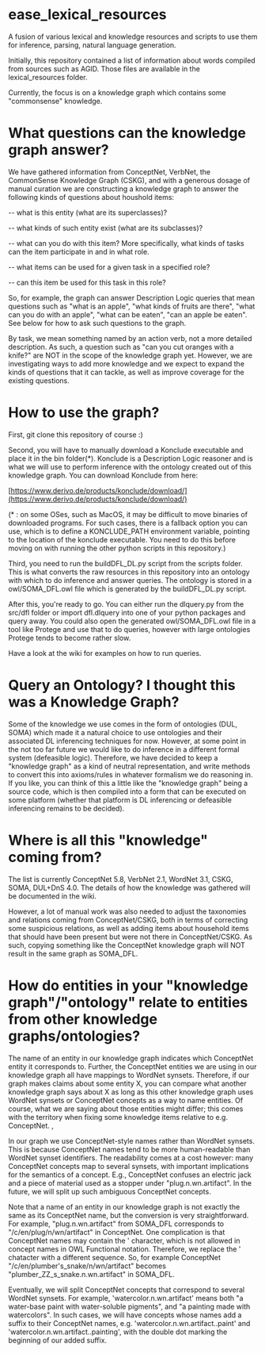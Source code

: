 # ease_lexical_resources
A fusion of various lexical and knowledge resources and scripts to use them for inference, parsing, natural language generation.

Initially, this repository contained a list of information about words compiled from sources such as AGID. Those files are available in the lexical\_resources folder.

Currently, the focus is on a knowledge graph which contains some "commonsense" knowledge.

# What questions can the knowledge graph answer?

We have gathered information from ConceptNet, VerbNet, the CommonSense Knowledge Graph (CSKG), and with a generous dosage of manual curation we are constructing a knowledge graph to answer the following kinds of questions about houshold items:

-- what is this entity (what are its superclasses)?

-- what kinds of such entity exist (what are its subclasses)?

-- what can you do with this item? More specifically, what kinds of tasks can the item participate in and in what role.

-- what items can be used for a given task in a specified role?

-- can this item be used for this task in this role?

So, for example, the graph can answer Description Logic queries that mean questions such as "what is an apple", "what kinds of fruits are there", "what can you do with an apple", "what can be eaten", "can an apple be eaten". See below for how to ask such questions to the graph.

By task, we mean something named by an action verb, not a more detailed description. As such, a question such as "can you cut oranges with a knife?" are NOT in the scope of the knowledge graph yet. However, we are investigating ways to add more knowledge and we expect to expand the kinds of questions that it can tackle, as well as improve coverage for the existing questions.

# How to use the graph?

First, git clone this repository of course :)

Second, you will have to manually download a Konclude executable and place it in the bin folder(\*). Konclude is a Description Logic reasoner and is what we will use to perform inference with the ontology created out of this knowledge graph. You can download Konclude from here:

[https://www.derivo.de/products/konclude/download/](https://www.derivo.de/products/konclude/download/)

(\* : on some OSes, such as MacOS, it may be difficult to move binaries of downloaded programs. For such cases, there is a fallback option you can use, which is to define a KONCLUDE_PATH environment variable, pointing to the location of the konclude executable. You need to do this before moving on with running the other python scripts in this repository.)

Third, you need to run the buildDFL\_DL.py script from the scripts folder. This is what converts the raw resources in this repository into an ontology with which to do inference and answer queries. The ontology is stored in a owl/SOMA\_DFL.owl file which is generated by the buildDFL\_DL.py script.

After this, you're ready to go. You can either run the dlquery.py from the src/dfl folder or import dfl.dlquery into one of your python packages and query away. You could also open the generated owl/SOMA\_DFL.owl file in a tool like Protege and use that to do queries, however with large ontologies Protege tends to become rather slow.

Have a look at the wiki for examples on how to run queries.

# Query an Ontology? I thought this was a Knowledge Graph?

Some of the knowledge we use comes in the form of ontologies (DUL, SOMA) which made it a natural choice to use ontologies and their associated DL inferencing techniques for now. However, at some point in the not too far future we would like to do inference in a different formal system (defeasible logic). Therefore, we have decided to keep a "knowledge graph" as a kind of neutral representation, and write methods to convert this into axioms/rules in whatever formalism we do reasoning in. If you like, you can think of this a little like the "knowledge graph" being a source code, which is then compiled into a form that can be executed on some platform (whether that platform is DL inferencing or defeasible inferencing remains to be decided).

# Where is all this "knowledge" coming from?

The list is currently ConceptNet 5.8, VerbNet 2.1, WordNet 3.1, CSKG, SOMA, DUL+DnS 4.0. The details of how the knowledge was gathered will be documented in the wiki.

However, a lot of manual work was also needed to adjust the taxonomies and relations coming from ConceptNet/CSKG, both in terms of correcting some suspicious relations, as well as adding items about household items that should have been present but were not there in ConceptNet/CSKG. As such, copying something like the ConceptNet knowledge graph will NOT result in the same graph as SOMA\_DFL.

# How do entities in your "knowledge graph"/"ontology" relate to entities from other knowledge graphs/ontologies?

The name of an entity in our knowledge graph indicates which ConceptNet entity it corresponds to. Further, the ConceptNet entities we are using in our knowledge graph all have mappings to WordNet synsets. Therefore, if our graph makes claims about some entity X, you can compare what another knowledge graph says about X as long as this other knowledge graph uses WordNet synsets or ConceptNet concepts as a way to name entities. Of course, what we are saying about those entities might differ; this comes with the territory when fixing some knowledge items relative to e.g. ConceptNet. , 

In our graph we use ConceptNet-style names rather than WordNet synsets. This is because ConceptNet names tend to be more human-readable than WordNet synset identifiers. The readability comes at a cost however: many ConceptNet concepts map to several synsets, with important implications for the semantics of a concept. E.g., ConceptNet confuses an electric jack and a piece of material used as a stopper under "plug.n.wn.artifact". In the future, we will split up such ambiguous ConceptNet concepts.

Note that a name of an entity in our knowledge graph is not exactly the same as its ConceptNet name, but the conversion is very straightforward. For example, "plug.n.wn.artifact" from SOMA\_DFL corresponds to "/c/en/plug/n/wn/artifact" in ConceptNet. One complication is that ConceptNet names may contain the ' character, which is not allowed in concept names in OWL Functional notation. Therefore, we replace the ' chatacter with a different sequence. So, for example ConceptNet "/c/en/plumber's\_snake/n/wn/artifact" becomes "plumber\_ZZ\_s_snake.n.wn.artifact" in SOMA\_DFL.

Eventually, we will split ConceptNet concepts that correspond to several WordNet synsets. For example, 'watercolor.n.wn.artifact' means both "a water-base paint with water-soluble pigments", and "a painting made with watercolors". In such cases, we will have concepts whose names add a suffix to their ConceptNet names, e.g. 'watercolor.n.wn.artifact..paint' and 'watercolor.n.wn.artifact..painting', with the double dot marking the beginning of our added suffix.

